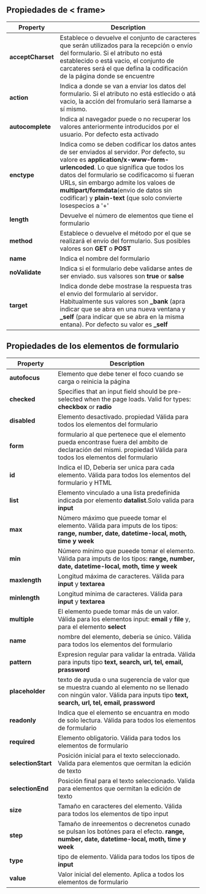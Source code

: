 ## Propiedades de < frame>
| Property    | Description |
| ----------- | ----------- |
|**acceptCharset**|Establece o devuelve el conjunto de caracteres que serán utilizados para la recepción o envío del formulario. Si el atributo no está establecido o está vacio, el conjunto de carcateres será el que defina la codificación de la página donde se encuentre|
|**action**|Indica a donde se van a enviar los datos del formulario. Si el atributo no está estlecido o atá vacio, la acción del fromulario será llamarse a sí mismo.|
|**autocomplete**| Indica al navegador puede o no recuperar los valores anteriormente introducidos por el usuario. Por defecto esta activado 
|**enctype**| Indica como se deben codificar los datos antes de ser enviados al servidor. Por defecto, su valore es **application/x-www-form-urlencoded**. Lo que significa que todos los datos del formulario se codificacomo si fueran URLs, sin embargo admite los valoes de **multipart/formdata**(envio de datos sin codificar) y **plain-text** (que solo convierte losespecios a '+'|
|**length**|Devuelve el número de elementos que tiene el formulario|
|**method**|Establece o devuelve el método por el que se realizará el envío del formulario. Sus posibles valores son **GET** o **POST** |
|**name**|Indica el nombre del formulario|
|**noValidate**|Indica si el formulario debe validarse antes de ser enviado. sus valsores son **true** or **salse**|
|**target**|Indica donde debe mostrase la respuesta tras el envio del formulario al servidor. Habitualmente sus valores son **_bank** (apra indicar que se abra en una nueva ventana y **_self** (para indicar que se abra en la misma entana). Por defecto su valor es **_self**|
## Propiedades de los elementos de formulario
| Property    | Description |
| ----------- | ----------- |
|**autofocus**|Elemento que debe tener el foco cuando se carga o reinicia la página|
|**checked**|Specifies that an input field should be pre-selected when the page loads. Valid for types: **checkbox** or **radio**|
|**disabled**|Elemento desactivado. propiedad Válida para todos los elementos del formulario|
|**form**| formulario al que pertenece que el elemento pueda encontrase fuera del ambito de declaración del mismi. propiedad Válida para todos los elementos del formulario|
|**id**| Indica el ID, Deberia ser unica para cada elemento. Válida para todos los elementos del formulario y HTML|
|**list**| Elemento vinculado a una lista predefinida indicada por elemento **datalist**.Solo valida para **input**|
|**max**|Número máximo que pueede tomar el elemento. Válida para imputs de los tipos: **range, number, date, datetime-local, moth, time y week**|
|**min**|Número mínimo que pueede tomar el elemento. Válida para imputs de los tipos: **range, number, date, datetime-local, moth, time y week**|
|**maxlength**|Longitud máxima de caracteres. Válida para **input** y **textarea**|
|**minlength**|Longitud mínima de caracteres. Válida para **input** y **textarea**|
|**multiple**|El elemento puede tomar más de un valor. Válida para los elementos input: **email** y **file** y, para el elemento **select**|
|**name**|nombre del elemento, deberia se único. Válida para todos los elementos del formulario|
|**pattern**|Expresion regular para validar la entrada. Válida para inputs tipo **text, search, url, tel, email, prassword**|
|**placeholder**|texto de ayuda o una sugerencia de valor que se muestra cuando al elemento no se llenado con ningún valor. Válida para inputs tipo **text, search, url, tel, email, prassword**|
|**readonly**|Indica que el elemento se encuantra en modo de solo lectura. Válida para todos los elementos de formulario|
|**required**|Elemento obligatorio. Válida para todos los elementos de formulario|
|**selectionStart**| Posición inicial para el texto seleccionado. Valida para elementos que oermitan la edición de texto|
|**selectionEnd**|Posición final para el texto seleccionado. Valida para elementos que oermitan la edición de texto|
|**size**|Tamaño en caracteres del elemento. Válida para todos los elementos de tipo input|
|**step**|Tamaño de inreementos o decrenetos cunado se pulsan los botónes para el efecto. **range, number, date, datetime-local, moth, time y week** |
|**type**|tipo de elemento. Válida para todos los tipos de **input**|
|**value**|Valor inicial del elemento. Aplica a todos los elementos de formulario|